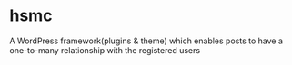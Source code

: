 hsmc
====

A WordPress framework(plugins &amp; theme) which enables posts to have a one-to-many relationship with the registered users